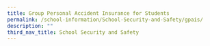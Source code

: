 ```yaml
---
title: Group Personal Accident Insurance for Students
permalink: /school-information/School-Security-and-Safety/gpais/
description: ""
third_nav_title: School Security and Safety
---
```

